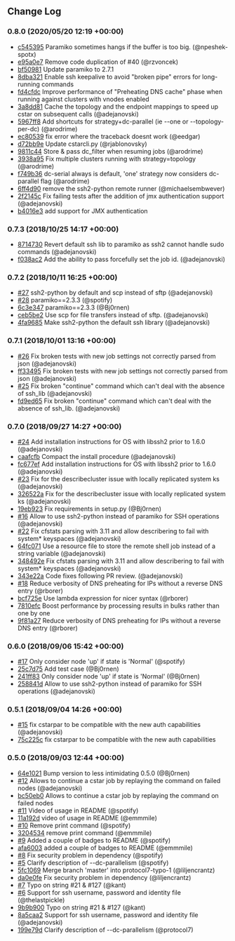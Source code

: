 ## Change Log

### 0.8.0 (2020/05/20 12:19 +00:00)
- [c545395](https://github.com/spotify/cstar/commit/c545395d4e19cae12939a51a5ac57e9dc3ec1ced) Paramiko sometimes hangs if the buffer is too big. (@npeshek-spotx)
- [e95a0e7](https://github.com/spotify/cstar/commit/e95a0e740f2b9c86dd27e3f4d96393b780707a83) Remove code duplication of #40 (@rzvoncek)
- [bf50981](https://github.com/spotify/cstar/commit/bf509816d4282721cd0603e5482dbfeef9412ad0) Update paramiko to 2.7.1
- [8dba321](https://github.com/spotify/cstar/commit/8dba32147a4448c27eaae2e396d288736e7690e8) Enable ssh keepalive to avoid "broken pipe" errors for long-running commands
- [fd4cfdc](https://github.com/spotify/cstar/commit/fd4cfdcaaa7d8594a212bd42e4852e8dd2af3b05) Improve performance of "Preheating DNS cache" phase when running against clusters with vnodes enabled
- [3a8dd81](https://github.com/spotify/cstar/commit/3a8dd8185dca04041c30cb859254d3fc9d69fc32) Cache the topology and the endpoint mappings to speed up cstar on subsequent calls (@adejanovski)
- [5967ff8](https://github.com/spotify/cstar/commit/5967ff8797c45cad41bdb5273a119f670225cee1) Add shortcuts for strategy+dc-parallel (ie --one or --topology-per-dc) (@arodrime)
- [ec80539](https://github.com/spotify/cstar/commit/ec805393670c1701657cfb6984919be7783659c1) fix error where the traceback doesnt work (@eedgar)
- [d72bb9e](https://github.com/spotify/cstar/commit/d72bb9e874512c97d53ecfdc9c68c0d5c81fefd0) Update cstarcli.py (@rjablonovsky)
- [9811c44](https://github.com/spotify/cstar/commit/9811c44ea74f0b7826eccec60a47210570d74ee5) Store & pass dc_filter when resuming jobs (@arodrime)
- [3938a95](https://github.com/spotify/cstar/commit/3938a95fa3b30716cc249d102d898311c42d6a56) Fix multiple clusters running with strategy=topology (@arodrime)
- [f749b36](https://github.com/spotify/cstar/commit/f749b3612ab1b4b10498c74f148a47df6fb49e0d) dc-serial always is default, 'one' strategy now considers dc-parallel flag (@arodrime)
- [6ff4d90](https://github.com/spotify/cstar/commit/6ff4d90b2da215546a89bb4c70333e5ebe840add) remove the ssh2-python remote runner (@michaelsembwever)
- [2f2145c](https://github.com/spotify/cstar/commit/2f2145c84eb9c09df7bb9296e41b1b8b5209fb73) Fix failing tests after the addition of jmx authentication support (@adejanovski)
- [b4016e3](https://github.com/spotify/cstar/commit/b4016e39a942daae208178bf74429ae4193a7436) add support for JMX authentication

### 0.7.3 (2018/10/25 14:17 +00:00)
- [8714730](https://github.com/spotify/cstar/commit/871473059071a5764be5ba4bc74a373508e7b84a) Revert default ssh lib to paramiko as ssh2 cannot handle sudo commands (@adejanovski)
- [f038ac2](https://github.com/spotify/cstar/commit/f038ac2a6e11c23478d034360026a1e6e1080477) Add the ability to pass forcefully set the job id. (@adejanovski)

### 0.7.2 (2018/10/11 16:25 +00:00)
- [#27](https://github.com/spotify/cstar/pull/27) ssh2-python by default and scp instead of sftp (@adejanovski)
- [#28](https://github.com/spotify/cstar/pull/28) paramiko==2.3.3 (@spotify)
- [6c3e347](https://github.com/spotify/cstar/commit/6c3e347ab99443c8a298558936ed13feb45a7e99) paramiko==2.3.3 (@Bj0rnen)
- [ceb5be2](https://github.com/spotify/cstar/commit/ceb5be2b50d54ba290e77d0258ad79f0cc985981) Use scp for file transfers instead of sftp. (@adejanovski)
- [4fa9685](https://github.com/spotify/cstar/commit/4fa96854b6ce103f59258b02bee051dac367e057) Make ssh2-python the default ssh library (@adejanovski)

### 0.7.1 (2018/10/01 13:16 +00:00)
- [#26](https://github.com/spotify/cstar/pull/26) Fix broken tests with new job settings not correctly parsed from json (@adejanovski)
- [ff33495](https://github.com/spotify/cstar/commit/ff33495ad88e3ebff2f6a803faee4b890489fc01) Fix broken tests with new job settings not correctly parsed from json (@adejanovski)
- [#25](https://github.com/spotify/cstar/pull/25) Fix broken "continue" command which can't deal with the absence of ssh_lib (@adejanovski)
- [fd9ed65](https://github.com/spotify/cstar/commit/fd9ed653efb7b5c5bdff098fde63426e03bbc48b) Fix broken "continue" command which can't deal with the absence of ssh_lib. (@adejanovski)

### 0.7.0 (2018/09/27 14:27 +00:00)
- [#24](https://github.com/spotify/cstar/pull/24) Add installation instructions for OS with libssh2 prior to 1.6.0 (@adejanovski)
- [caafcfb](https://github.com/spotify/cstar/commit/caafcfb6f9c5d75a771bd1350598b908868a13fb) Compact the install procedure (@adejanovski)
- [fc677ef](https://github.com/spotify/cstar/commit/fc677efec0ee7f9442c6cf8cf23911c507eea73c) Add installation instructions for OS with libssh2 prior to 1.6.0 (@adejanovski)
- [#23](https://github.com/spotify/cstar/pull/23) Fix for the describecluster issue with locally replicated system ks (@adejanovski)
- [326522a](https://github.com/spotify/cstar/commit/326522ad0c40f354f2aca8f74ffe87d8468533eb) Fix for the describecluster issue with locally replicated system ks (@adejanovski)
- [19eb923](https://github.com/spotify/cstar/commit/19eb9238b6246acbb67a98f9df195b546bbd064d) Fix requirements in setup.py (@Bj0rnen)
- [#16](https://github.com/spotify/cstar/pull/16) Allow to use ssh2-python instead of paramiko for SSH operations (@adejanovski)
- [#22](https://github.com/spotify/cstar/pull/22) Fix cfstats parsing with 3.11 and allow describering to fail with system* keyspaces (@adejanovski)
- [64fc071](https://github.com/spotify/cstar/commit/64fc0711561b28ad5123d4ef4609a86a864b5903) Use a resource file to store the remote shell job instead of a string variable (@adejanovski)
- [348492e](https://github.com/spotify/cstar/commit/348492e43e2646b61c47dae940b152dfeb0c3003) Fix cfstats parsing with 3.11 and allow describering to fail with system* keyspaces (@adejanovski)
- [343e22a](https://github.com/spotify/cstar/commit/343e22aba2da16e0192a1fa4e7a155d6199f141a) Code fixes following PR review. (@adejanovski)
- [#18](https://github.com/spotify/cstar/pull/18) Reduce verbosity of DNS preheating for IPs without a reverse DNS entry (@rborer)
- [bcf725e](https://github.com/spotify/cstar/commit/bcf725ea19be6fd7937788951d817ed924d1cc75) Use lambda expression for nicer syntax (@rborer)
- [7810efc](https://github.com/spotify/cstar/commit/7810efc0cb12d66eeeae17e312769d1b0acf1737) Boost performance by processing results in bulks rather than one by one
- [9f81a27](https://github.com/spotify/cstar/commit/9f81a2766d3a52f585f02b937ed4cb5f97186aaa) Reduce verbosity of DNS preheating for IPs without a reverse DNS entry (@rborer)

### 0.6.0 (2018/09/06 15:42 +00:00)
- [#17](https://github.com/spotify/cstar/pull/17) Only consider node 'up' if state is 'Normal' (@spotify)
- [25c7d75](https://github.com/spotify/cstar/commit/25c7d75c621d527aac80f748c6999b117c4ef296) Add test case (@Bj0rnen)
- [241ff83](https://github.com/spotify/cstar/commit/241ff83a85a57d9ca6820fe657b928ca759f7425) Only consider node 'up' if state is 'Normal' (@Bj0rnen)
- [258841d](https://github.com/spotify/cstar/commit/258841db62a174c580e5b5b40357fd14ebfc956b) Allow to use ssh2-python instead of paramiko for SSH operations (@adejanovski)

### 0.5.1 (2018/09/04 14:26 +00:00)
- [#15](https://github.com/spotify/cstar/pull/15) fix cstarpar to be compatible with the new auth capabilities (@adejanovski)
- [75c225c](https://github.com/spotify/cstar/commit/75c225ccc9253286dc5daf64fbdbbda5ccef2720) fix cstarpar to be compatible with the new auth capabilities

### 0.5.0 (2018/09/03 12:44 +00:00)
- [64e1021](https://github.com/spotify/cstar/commit/64e1021b478de4b4335cba3ed65e6af2bea9c9c7) Bump version to less intimidating 0.5.0 (@Bj0rnen)
- [#12](https://github.com/spotify/cstar/pull/12) Allows to continue a cstar job by replaying the command on failed nodes (@adejanovski)
- [bc50eb0](https://github.com/spotify/cstar/commit/bc50eb033f507f3861f694aca541446cc1f6759c) Allows to continue a cstar job by replaying the command on failed nodes
- [#11](https://github.com/spotify/cstar/pull/11) Video of usage in README (@spotify)
- [11a192d](https://github.com/spotify/cstar/commit/11a192da72194229f4fe5b27165b938812afbe52) video of usage in README (@emmmile)
- [#10](https://github.com/spotify/cstar/pull/10) Remove print command (@spotify)
- [3204534](https://github.com/spotify/cstar/commit/3204534c0fc3ff042b82eade44554aac0a181668) remove print command (@emmmile)
- [#9](https://github.com/spotify/cstar/pull/9) Added a couple of badges to README (@spotify)
- [afa6003](https://github.com/spotify/cstar/commit/afa600334088f3beacf9b4f9f2ab2b35aa8fb42d) added a couple of badges to README (@emmmile)
- [#8](https://github.com/spotify/cstar/pull/8) Fix security problem in dependency (@spotify)
- [#5](https://github.com/spotify/cstar/pull/5) Clarify description of --dc-parallelism (@spotify)
- [5fc1069](https://github.com/spotify/cstar/commit/5fc10695f1227e81e1565cd67bd7825f0753b594) Merge branch 'master' into protocol7-typo-1 (@liljencrantz)
- [da0e0fe](https://github.com/spotify/cstar/commit/da0e0fe843a035f2d5bc1d31d0b5b563e622aec9) Fix security problem in dependency (@liljencrantz)
- [#7](https://github.com/spotify/cstar/pull/7) Typo on string #21 & #127 (@kant)
- [#6](https://github.com/spotify/cstar/pull/6) Support for ssh username, password and identity file (@thelastpickle)
- [9b9b900](https://github.com/spotify/cstar/commit/9b9b9006fabcf5871e384111dabe53740e918783) Typo on string #21 & #127 (@kant)
- [8a5caa2](https://github.com/spotify/cstar/commit/8a5caa29689eb6411f4a14e48f5bf30217ab39d8) Support for ssh username, password and identity file (@adejanovski)
- [199e79d](https://github.com/spotify/cstar/commit/199e79df17a2476d56b595fd6064bb4082df224e) Clarify description of --dc-parallelism (@protocol7)
